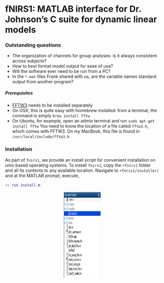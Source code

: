 # fNIRS1: MATLAB interface for Dr. Johnson’s C suite for dynamic linear models

### Outstanding questions
 - The organization of channels for group analyses: is it always consistent across subjects?
 - How to best format model output for ease of use?
 - Will the software ever need to be run from a PC?
 - In the `*.mat` files Frank shared with us, are the variable names
   standard output from another program? 

##### Prerequisites
 - [FFTW3](http://www.fftw.org/) needs to be installed separately
 - On OSX, this is quite easy with homebrew installed: from a
 terminal, the command is simply `brew install fftw`
 - On Ubuntu, for example, open an admin terminal and run `sudo apt-get install fftw`
You need to know the location of a file called `fftw3.h`, which comes
with FFTW3. On my MacBook, this file is found in
`/usr/local/include/fftw3.h`

### Installation
As part of `fnirs1`, we provide an install script for convenient
installation on unix-based operating systems. To install `fnirs1`, copy
the `+fnirs1` folder and all its contents to any available
location. Navigate to `+fnris1/installer/` and at the MATLAB prompt,
execute, 
```MATLAB
>> run install.m
```

<p align="center"><img src="vignette/install-script-location.png"
alt="install script location"
width="120" height="281"></p> 


